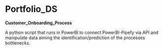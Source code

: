 # Portfolio_DS

**Customer_Onboarding_Process**

A python script that runs in PowerBI to connect PowerBI-Pipefy via API and manipulate data aiming the identification/prediction of the processes bottlenecks.


